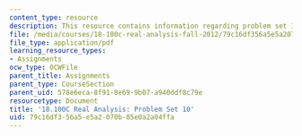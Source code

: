 ```yaml
---
content_type: resource
description: This resource contains information regarding problem set 10.
file: /media/courses/18-100c-real-analysis-fall-2012/79c16df356a5e5a2070b85e0a2a04ffa_MIT18_100CF12_ps10.pdf
file_type: application/pdf
learning_resource_types:
- Assignments
ocw_type: OCWFile
parent_title: Assignments
parent_type: CourseSection
parent_uid: 578e6eca-8f91-8e69-9b07-a940ddf8c79e
resourcetype: Document
title: '18.100C Real Analysis: Problem Set 10'
uid: 79c16df3-56a5-e5a2-070b-85e0a2a04ffa
---
```

